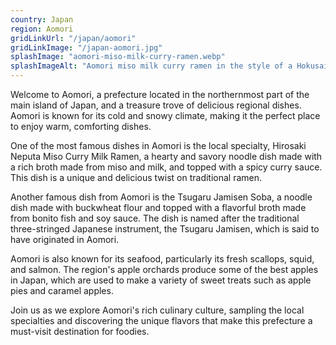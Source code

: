 ```yaml
---
country: Japan
region: Aomori
gridLinkUrl: "/japan/aomori"
gridLinkImage: "/japan-aomori.jpg"
splashImage: "aomori-miso-milk-curry-ramen.webp"
splashImageAlt: "Aomori miso milk curry ramen in the style of a Hokusai painting"
---
```


Welcome to Aomori, a prefecture located in the northernmost part of the main island of Japan, and a treasure trove of delicious regional dishes. Aomori is known for its cold and snowy climate, making it the perfect place to enjoy warm, comforting dishes.

One of the most famous dishes in Aomori is the local specialty, Hirosaki Neputa Miso Curry Milk Ramen, a hearty and savory noodle dish made with a rich broth made from miso and milk, and topped with a spicy curry sauce. This dish is a unique and delicious twist on traditional ramen.

Another famous dish from Aomori is the Tsugaru Jamisen Soba, a noodle dish made with buckwheat flour and topped with a flavorful broth made from bonito fish and soy sauce. The dish is named after the traditional three-stringed Japanese instrument, the Tsugaru Jamisen, which is said to have originated in Aomori.

Aomori is also known for its seafood, particularly its fresh scallops, squid, and salmon. The region's apple orchards produce some of the best apples in Japan, which are used to make a variety of sweet treats such as apple pies and caramel apples.

Join us as we explore Aomori's rich culinary culture, sampling the local specialties and discovering the unique flavors that make this prefecture a must-visit destination for foodies.
